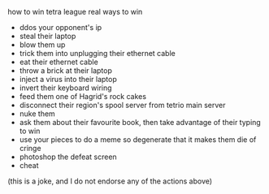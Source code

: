 how to win tetra league real ways to win 
- ddos your opponent's ip 
- steal their laptop 
- blow them up 
- trick them into unplugging their ethernet cable 
- eat their ethernet cable 
- throw a brick at their laptop 
- inject a virus into their laptop 
- invert their keyboard wiring 
- feed them one of Hagrid's rock cakes 
- disconnect their region's spool server from tetrio main server 
- nuke them 
- ask them about their favourite book, then take advantage of their typing to win 
- use your pieces to do a meme so degenerate that it makes them die of cringe 
- photoshop the defeat screen 
- cheat 














(this is a joke, and I do not endorse any of the actions above) 
